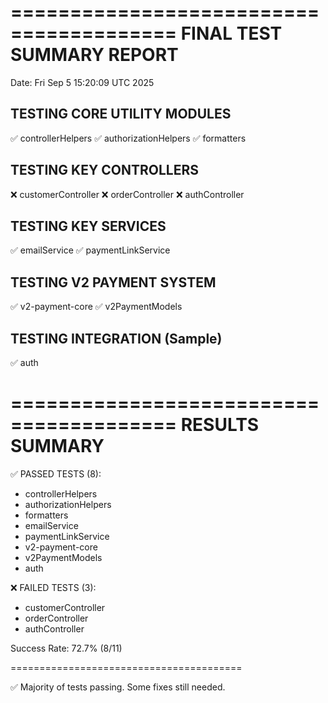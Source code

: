 ========================================
      FINAL TEST SUMMARY REPORT         
========================================

Date: Fri Sep  5 15:20:09 UTC 2025

TESTING CORE UTILITY MODULES
-----------------------------
✅ controllerHelpers
✅ authorizationHelpers
✅ formatters

TESTING KEY CONTROLLERS
-----------------------
❌ customerController
❌ orderController
❌ authController

TESTING KEY SERVICES
--------------------
✅ emailService
✅ paymentLinkService

TESTING V2 PAYMENT SYSTEM
-------------------------
✅ v2-payment-core
✅ v2PaymentModels

TESTING INTEGRATION (Sample)
-----------------------------
✅ auth

========================================
           RESULTS SUMMARY              
========================================

✅ PASSED TESTS (8):
   - controllerHelpers
   - authorizationHelpers
   - formatters
   - emailService
   - paymentLinkService
   - v2-payment-core
   - v2PaymentModels
   - auth

❌ FAILED TESTS (3):
   - customerController
   - orderController
   - authController

Success Rate: 72.7% (8/11)

========================================

✅ Majority of tests passing. Some fixes still needed.

